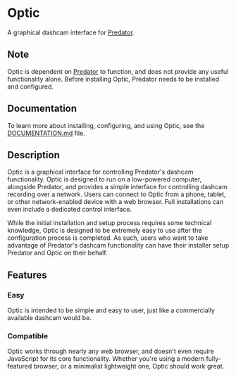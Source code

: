 # Optic

A graphical dashcam interface for [Predator](https://v0lttech.com/predator.php).


## Note

Optic is dependent on [Predator](https://v0lttech.com/predator.php) to function, and does not provide any useful functionality alone. Before installing Optic, Predator needs to be installed and configured.


## Documentation

To learn more about installing, configuring, and using Optic, see the [DOCUMENTATION.md](DOCUMENTATION.md) file.


## Description

Optic is a graphical interface for controlling Predator's dashcam functionality. Optic is designed to run on a low-powered computer, alongside Predator, and provides a simple interface for controlling dashcam recording over a network. Users can connect to Optic from a phone, tablet, or other network-enabled device with a web browser. Full installations can even include a dedicated control interface.

While the initial installation and setup process requires some technical knowledge, Optic is designed to be extremely easy to use after the configuration process is completed. As such, users who want to take advantage of Predator's dashcam functionality can have their installer setup Predator and Optic on their behalf.


## Features

### Easy

Optic is intended to be simple and easy to user, just like a commercially available dashcam would be.

### Compatible

Optic works through nearly any web browser, and doesn't even require JavaScript for its core functionality. Whether you're using a modern fully-featured browser, or a minimalist lightweight one, Optic should work great.
